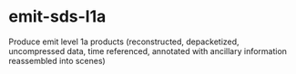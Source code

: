 # emit-sds-l1a
Produce emit level 1a products (reconstructed, depacketized, uncompressed data, time referenced, annotated with ancillary information reassembled into scenes)

